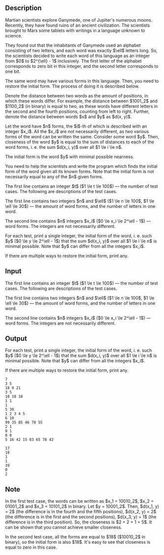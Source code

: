 ## Description

<div><p>Martian scientists explore Ganymede, one of Jupiter's numerous moons. Recently, they have found ruins of an ancient civilization. The scientists brought to Mars some tablets with writings in a language unknown to science.</p><p>They found out that the inhabitants of Ganymede used an alphabet consisting of two letters, and each word was exactly $\ell$ letters long. So, the scientists decided to write each word of this language as an integer from $0$ to $2^{\ell} - 1$ inclusively. The first letter of the alphabet corresponds to zero bit in this integer, and the second letter corresponds to one bit.</p><p>The same word may have various forms in this language. Then, you need to restore the initial form. The process of doing it is described below.</p><p>Denote the <span class="tex-font-style-it">distance</span> between two words as the amount of positions, in which these words differ. For example, the distance between $1001_2$ and $1100_2$ (in binary) is equal to two, as these words have different letters in the second and the fourth positions, counting from left to right. Further, denote the distance between words $x$ and $y$ as $d(x, y)$.</p><p>Let the word have $n$ forms, the $i$-th of which is described with an integer $x_i$. All the $x_i$ are not necessarily different, as two various forms of the word can be written the same. Consider some word $y$. Then, <span class="tex-font-style-it">closeness</span> of the word $y$ is equal to the sum of distances to each of the word forms, i.&nbsp;e. the sum $d(x_i, y)$ over all $1 \le i \le n$.</p><p>The initial form is the word $y$ with minimal possible nearness.</p><p>You need to help the scientists and write the program which finds the initial form of the word given all its known forms. Note that the initial form is <span class="tex-font-style-bf">not necessarily</span> equal to any of the $n$ given forms.</p></div><div class="input-specification"><p>The first line contains an integer $t$ ($1 \le t \le 100$) — the number of test cases. The following are descriptions of the test cases.</p><p>The first line contains two integers $n$ and $\ell$ ($1 \le n \le 100$, $1 \le \ell \le 30$) — the amount of word forms, and the number of letters in one word.</p><p>The second line contains $n$ integers $x_i$ ($0 \le x_i \le 2^\ell - 1$) — word forms. The integers are not necessarily different.</p></div><div class="output-specification"><p>For each test, print a single integer, the initial form of the word, i.&nbsp;e. such $y$ ($0 \le y \le 2^\ell - 1$) that the sum $d(x_i, y)$ over all $1 \le i \le n$ is minimal possible. Note that $y$ can differ from all the integers $x_i$.</p><p>If there are multiple ways to restore the initial form, print any.</p></div>

## Input

<p>The first line contains an integer $t$ ($1 \le t \le 100$) — the number of test cases. The following are descriptions of the test cases.</p><p>The first line contains two integers $n$ and $\ell$ ($1 \le n \le 100$, $1 \le \ell \le 30$) — the amount of word forms, and the number of letters in one word.</p><p>The second line contains $n$ integers $x_i$ ($0 \le x_i \le 2^\ell - 1$) — word forms. The integers are not necessarily different.</p>

## Output

<p>For each test, print a single integer, the initial form of the word, i.&nbsp;e. such $y$ ($0 \le y \le 2^\ell - 1$) that the sum $d(x_i, y)$ over all $1 \le i \le n$ is minimal possible. Note that $y$ can differ from all the integers $x_i$.</p><p>If there are multiple ways to restore the initial form, print any.</p>





```input1|2,3,6,7,10,11,14,15
7
3 5
18 9 21
3 5
18 18 18
1 1
1
5 30
1 2 3 4 5
6 10
99 35 85 46 78 55
2 1
0 1
8 8
5 16 42 15 83 65 78 42
```




```output1
17
18
1
1
39
0
2
```



## Note

<p>In the first test case, the words can be written as $x_1 = 10010_2$, $x_2 = 01001_2$ and $x_3 = 10101_2$ in binary. Let $y = 10001_2$. Then, $d(x_1, y) = 2$ (the difference is in the fourth and the fifth positions), $d(x_2, y) = 2$ (the difference is in the first and the second positions), $d(x_3, y) = 1$ (the difference is in the third position). So, the closeness is $2 + 2 + 1 = 5$. It can be shown that you cannot achieve smaller closeness.</p><p>In the second test case, all the forms are equal to $18$ ($10010_2$ in binary), so the initial form is also $18$. It's easy to see that closeness is equal to zero in this case.</p>
